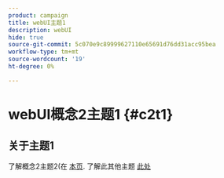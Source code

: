 ```yaml
---
product: campaign
title: webUI主题1
description: webUI
hide: true
source-git-commit: 5c070e9c89999627110e65691d76dd31acc95bea
workflow-type: tm+mt
source-wordcount: '19'
ht-degree: 0%

---
```


# webUI概念2主题1 {#c2t1}

## 关于主题1

了解概念2主题2(在 [本页](topic2.md).
了解此其他主题 [此处](../../automation/workflow/about-workflows.md)